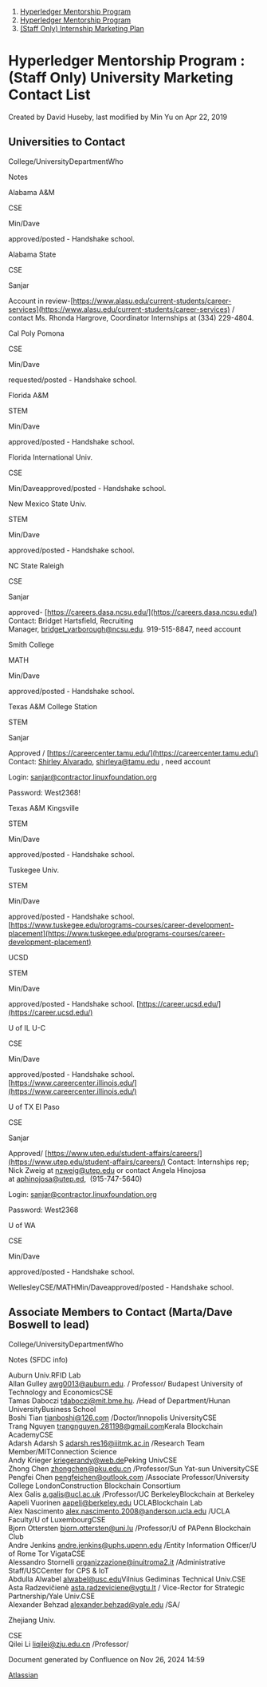 1. [Hyperledger Mentorship Program](index.html)
2. [Hyperledger Mentorship Program](Hyperledger-Mentorship-Program_21954571.html)
3. [(Staff Only) Internship Marketing Plan](21955780.html)

# Hyperledger Mentorship Program : (Staff Only) University Marketing Contact List

Created by David Huseby, last modified by Min Yu on Apr 22, 2019

## Universities to Contact

College/UniversityDepartmentWho

Notes

Alabama A&amp;M

CSE

Min/Dave

approved/posted - Handshake school.

Alabama State

CSE

Sanjar

Account in review-[https://www.alasu.edu/current-students/career-services](https://www.alasu.edu/current-students/career-services) / contact Ms. Rhonda Hargrove, Coordinator Internships at (334) 229-4804.

Cal Poly Pomona

CSE

Min/Dave

requested/posted - Handshake school.

Florida A&amp;M

STEM

Min/Dave

approved/posted - Handshake school.

Florida International Univ.

CSE

Min/Daveapproved/posted - Handshake school.

New Mexico State Univ.

STEM

Min/Dave

approved/posted - Handshake school.

NC State Raleigh

CSE

Sanjar

approved- [https://careers.dasa.ncsu.edu/](https://careers.dasa.ncsu.edu/) Contact: Bridget Hartsfield, Recruiting Manager, [bridget\_yarborough@ncsu.edu](mailto:bridget_yarborough@ncsu.edu). 919-515-8847, need account

Smith College

MATH

Min/Dave

approved/posted - Handshake school.

Texas A&amp;M College Station

STEM

Sanjar

Approved / [https://careercenter.tamu.edu/](https://careercenter.tamu.edu/) Contact: [Shirley Alvarado](mailto:shirleya@tamu.edu), [shirleya@tamu.edu](mailto:shirleya@tamu.edu) , need account

Login: [sanjar@contractor.linuxfoundation.org](mailto:sanjar@contractor.linuxfoundation.org)

Password: West2368!

Texas A&amp;M Kingsville

STEM

Min/Dave

approved/posted - Handshake school.

Tuskegee Univ.

STEM

Min/Dave

approved/posted - Handshake school. [https://www.tuskegee.edu/programs-courses/career-development-placement](https://www.tuskegee.edu/programs-courses/career-development-placement)

UCSD

STEM

Min/Dave

approved/posted - Handshake school. [https://career.ucsd.edu/](https://career.ucsd.edu/)

U of IL U-C

CSE

Min/Dave

approved/posted - Handshake school. [https://www.careercenter.illinois.edu/](https://www.careercenter.illinois.edu/)

U of TX El Paso

CSE

Sanjar

Approved/ [https://www.utep.edu/student-affairs/careers/](https://www.utep.edu/student-affairs/careers/) Contact: Internships rep; Nick Zweig at [nzweig@utep.edu](mailto:nzweig@utep.edu) or contact Angela Hinojosa at [aphinojosa@utep.ed](),  (915-747-5640)

Login: [sanjar@contractor.linuxfoundation.org](mailto:sanjar@contractor.linuxfoundation.org)

Password: West2368

U of WA

CSE

Min/Dave

approved/posted - Handshake school.

WellesleyCSE/MATHMin/Daveapproved/posted - Handshake school.

## Associate Members to Contact (Marta/Dave Boswell to lead)

College/UniversityDepartmentWho

Notes (SFDC info)

Auburn Univ.RFID Lab  
Allan Gulley [awg0013@auburn.edu](mailto:awg0013@auburn.edu). / Professor/ Budapest University of Technology and EconomicsCSE  
Tamas Daboczi [tdaboczi@mit.bme.hu](mailto:tdaboczi@mit.bme.hu). /Head of Department/Hunan UniversityBusiness School  
Boshi Tian [tianboshi@126.com](mailto:tianboshi@126.com) /Doctor/Innopolis UniversityCSE  
Trang Nguyen [trangnguyen.281198@gmail.com](mailto:trangnguyen.281198@gmail.com)Kerala Blockchain AcademyCSE  
Adarsh Adarsh S [adarsh.res16@iiitmk.ac.in](mailto:adarsh.res16@iiitmk.ac.in) /Research Team Member/MITConnection Science  
Andy Krieger [kriegerandy@web.de](mailto:kriegerandy@web.de)Peking UnivCSE  
Zhong Chen [zhongchen@pku.edu.cn](mailto:zhongchen@pku.edu.cn) /Professor/Sun Yat-sun UniversityCSE  
Pengfei Chen [pengfeichen@outlook.com](mailto:pengfeichen@outlook.com) /Associate Professor/University College LondonConstruction Blockchain Consortium  
Alex Galis [a.galis@ucl.ac.uk](mailto:a.galis@ucl.ac.uk) /Professor/UC BerkeleyBlockchain at Berkeley  
Aapeli Vuorinen [aapeli@berkeley.edu](mailto:aapeli@berkeley.edu) UCLABlockchain Lab  
Alex Nascimento [alex.nascimento.2008@anderson.ucla.edu](mailto:alex.nascimento.2008@anderson.ucla.edu) /UCLA Faculty/U of LuxembourgCSE  
Bjorn Ottersten [bjorn.ottersten@uni.lu](mailto:bjorn.ottersten@uni.lu) /Professor/U of PAPenn Blockchain Club  
Andre Jenkins [andre.jenkins@uphs.upenn.edu](mailto:andre.jenkins@uphs.upenn.edu) /Entity Information Officer/U of Rome Tor VigataCSE  
Alessandro Stornelli [organizzazione@inuitroma2.it](mailto:organizzazione@inuitroma2.it) /Administrative Staff/USCCenter for CPS &amp; IoT  
Abdulla Alwabel [alwabel@usc.edu](mailto:alwabel@usc.edu)Vilnius Gediminas Technical Univ.CSE  
Asta Radzevičienė [asta.radzeviciene@vgtu.lt](mailto:asta.radzeviciene@vgtu.lt) / Vice-Rector for Strategic Partnership/Yale Univ.CSE  
Alexander Behzad [alexander.behzad@yale.edu](mailto:alexander.behzad@yale.edu) /SA/

Zhejiang Univ.

CSE  
Qilei Li [liqilei@zju.edu.cn](mailto:liqilei@zju.edu.cn) /Professor/

Document generated by Confluence on Nov 26, 2024 14:59

[Atlassian](http://www.atlassian.com/)
